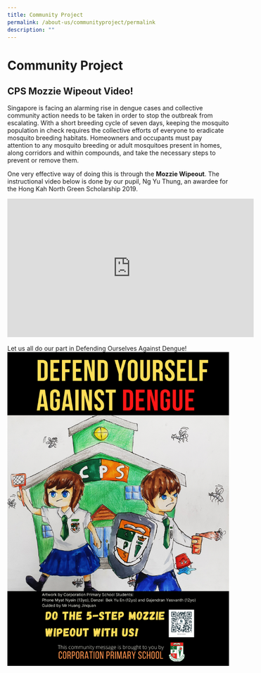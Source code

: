 ```yaml
---
title: Community Project
permalink: /about-us/communityproject/permalink
description: ""
---
```

Community Project
=================

CPS Mozzie Wipeout Video!
-------------------------

  
Singapore is facing an alarming rise in dengue cases and collective community action needs to be taken in order to stop the outbreak from escalating. With a short breeding cycle of seven days, keeping the mosquito population in check requires the collective efforts of everyone to eradicate mosquito breeding habitats. Homeowners and occupants must pay attention to any mosquito breeding or adult mosquitoes present in homes, along corridors and within compounds, and take the necessary steps to prevent or remove them.  
  
One very effective way of doing this is through the **Mozzie Wipeout**. The instructional video below is done by our pupil, Ng Yu Thung, an awardee for the Hong Kah North Green Scholarship 2019.

<iframe width="560" height="315" src="https://www.youtube.com/embed/Uwz80mR4vfU" title="The 5-Step Mozzie Wipeout by Corporation Primary School" frameborder="0" allow="accelerometer; autoplay; clipboard-write; encrypted-media; gyroscope; picture-in-picture" allowfullscreen></iframe>

Let us all do our part in Defending Ourselves Against Dengue!
![](/images/Teal%20Mosquito%20Patterned%20World%20Malaria%20Day%20Poster.png)